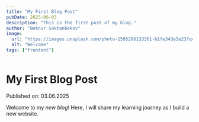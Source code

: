 ```yaml
---
title: "My First Blog Post"
pubDate: 2025-06-03
description: "This is the first post of my blog."
author: "Beknur Saktanbekov"
image:
  url: "https://images.unsplash.com/photo-1595206133361-b1fe343e5e23?q=80&w=3870&auto=format&fit=crop&ixlib=rb-4.1.0&ixid=M3wxMjA3fDB8MHxwaG90by1wYWdlfHx8fGVufDB8fHx8fA%3D%3D"
  alt: "Welcome"
tags: ["frontent"]
---
```


# My First Blog Post

Published on: 03.06.2025

Welcome to my _new blog_! Here, I will share my learning journey as I build a new website.
